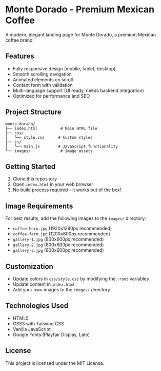 # Monte Dorado - Premium Mexican Coffee

A modern, elegant landing page for Monte Dorado, a premium Mexican coffee brand.

## Features

- Fully responsive design (mobile, tablet, desktop)
- Smooth scrolling navigation
- Animated elements on scroll
- Contact form with validation
- Multi-language support (UI ready, needs backend integration)
- Optimized for performance and SEO

## Project Structure

```
monte-dorado/
├── index.html          # Main HTML file
├── css/
│   └── style.css      # Custom styles
├── js/
│   └── main.js        # JavaScript functionality
└── images/             # Image assets
```

## Getting Started

1. Clone this repository
2. Open `index.html` in your web browser
3. No build process required - it works out of the box!

## Image Requirements

For best results, add the following images to the `images/` directory:
- `coffee-hero.jpg` (1920x1280px recommended)
- `coffee-farm.jpg` (1200x800px recommended)
- `gallery-1.jpg` (800x600px recommended)
- `gallery-2.jpg` (800x600px recommended)
- `gallery-3.jpg` (800x600px recommended)

## Customization

- Update colors in `css/style.css` by modifying the `:root` variables
- Update content in `index.html`
- Add your own images to the `images/` directory

## Technologies Used

- HTML5
- CSS3 with Tailwind CSS
- Vanilla JavaScript
- Google Fonts (Playfair Display, Lato)

## License

This project is licensed under the MIT License.
